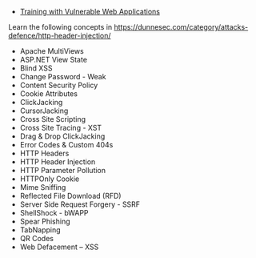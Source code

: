 * [Training with Vulnerable Web Applications](https://dunnesec.com/category/training/vulnerable-web-applications/)

Learn the following concepts in https://dunnesec.com/category/attacks-defence/http-header-injection/
* Apache MultiViews
* ASP.NET View State
* Blind XSS
* Change Password - Weak
* Content Security Policy
* Cookie Attributes
* ClickJacking
* CursorJacking
* Cross Site Scripting
* Cross Site Tracing - XST
* Drag &amp; Drop ClickJacking
* Error Codes & Custom 404s
* HTTP Headers
* HTTP Header Injection
* HTTP Parameter Pollution
* HTTPOnly Cookie
* Mime Sniffing
* Reflected File Download (RFD)
* Server Side Request Forgery - SSRF
* ShellShock - bWAPP
* Spear Phishing
* TabNapping
* QR Codes
* Web Defacement – XSS
